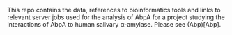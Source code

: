 This repo contains the data, references to bioinformatics tools and links to relevant server jobs used for the analysis of AbpA for a project studying the interactions of AbpA to human salivary α-amylase. Please see (Abp)[Abp].
